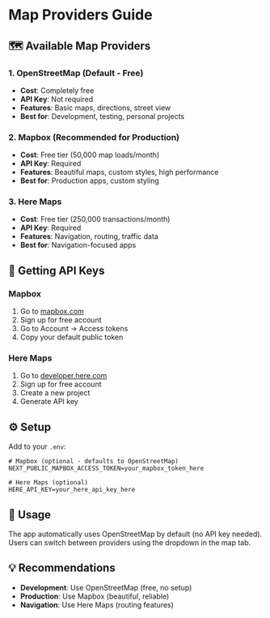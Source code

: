 # Map Providers Guide

## 🗺️ Available Map Providers

### 1. **OpenStreetMap (Default - Free)**
- **Cost**: Completely free
- **API Key**: Not required
- **Features**: Basic maps, directions, street view
- **Best for**: Development, testing, personal projects

### 2. **Mapbox (Recommended for Production)**
- **Cost**: Free tier (50,000 map loads/month)
- **API Key**: Required
- **Features**: Beautiful maps, custom styles, high performance
- **Best for**: Production apps, custom styling

### 3. **Here Maps**
- **Cost**: Free tier (250,000 transactions/month)
- **API Key**: Required
- **Features**: Navigation, routing, traffic data
- **Best for**: Navigation-focused apps

## 🔑 Getting API Keys

### Mapbox
1. Go to [mapbox.com](https://www.mapbox.com/)
2. Sign up for free account
3. Go to Account → Access tokens
4. Copy your default public token

### Here Maps
1. Go to [developer.here.com](https://developer.here.com/)
2. Sign up for free account
3. Create a new project
4. Generate API key

## ⚙️ Setup

Add to your `.env`:

```env
# Mapbox (optional - defaults to OpenStreetMap)
NEXT_PUBLIC_MAPBOX_ACCESS_TOKEN=your_mapbox_token_here

# Here Maps (optional)
HERE_API_KEY=your_here_api_key_here
```

## 🚀 Usage

The app automatically uses OpenStreetMap by default (no API key needed). Users can switch between providers using the dropdown in the map tab.

## 💡 Recommendations

- **Development**: Use OpenStreetMap (free, no setup)
- **Production**: Use Mapbox (beautiful, reliable)
- **Navigation**: Use Here Maps (routing features)
